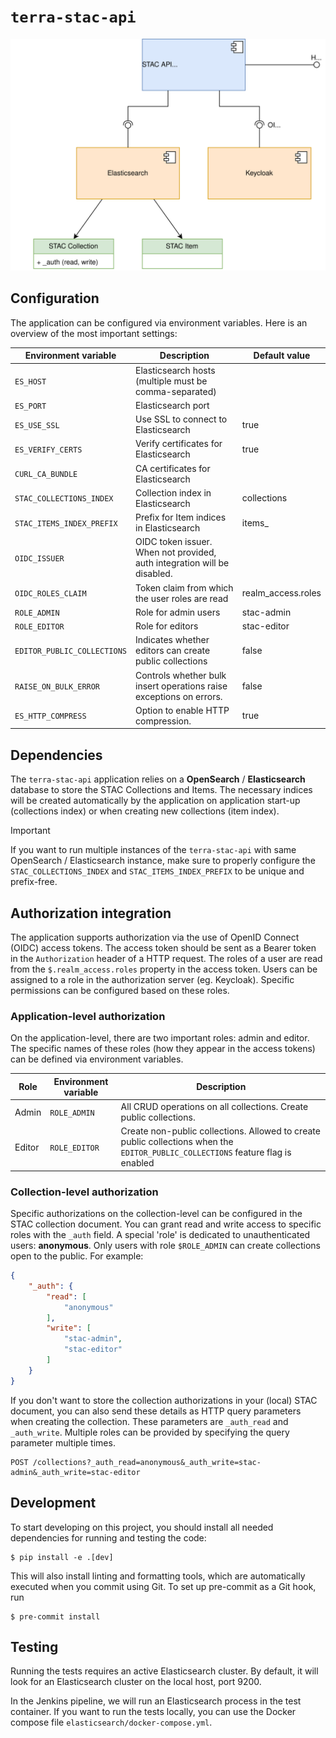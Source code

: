 # `terra-stac-api`

![Architecture of terra-stac-api](assets/architecture.svg)

## Configuration

The application can be configured via environment variables. Here is an overview of the most important settings:

| Environment variable        | Description                                                              | Default value      |
|-----------------------------|--------------------------------------------------------------------------|--------------------|
| `ES_HOST`                   | Elasticsearch hosts (multiple must be comma-separated)                   |                    |
| `ES_PORT`                   | Elasticsearch port                                                       |                    |
| `ES_USE_SSL`                | Use SSL to connect to Elasticsearch                                      | true               |
| `ES_VERIFY_CERTS`           | Verify certificates for Elasticsearch                                    | true               |
| `CURL_CA_BUNDLE`            | CA certificates for Elasticsearch                                        |                    |
| `STAC_COLLECTIONS_INDEX`    | Collection index in Elasticsearch                                        | collections        |
| `STAC_ITEMS_INDEX_PREFIX`   | Prefix for Item indices in Elasticsearch                                 | items_             |
| `OIDC_ISSUER`               | OIDC token issuer. When not provided, auth integration will be disabled. |                    |
| `OIDC_ROLES_CLAIM`          | Token claim from which the user roles are read                           | realm_access.roles |
| `ROLE_ADMIN`                | Role for admin users                                                     | stac-admin         |
| `ROLE_EDITOR`               | Role for editors                                                         | stac-editor        |
| `EDITOR_PUBLIC_COLLECTIONS` | Indicates whether editors can create public collections                  | false              |
| `RAISE_ON_BULK_ERROR`       | Controls whether bulk insert operations raise exceptions on errors.      | false              |
| `ES_HTTP_COMPRESS`          | Option to enable HTTP compression.                                       | true               |


## Dependencies

The `terra-stac-api` application relies on a **OpenSearch** / **Elasticsearch** database to store the STAC Collections
and Items.
The necessary indices will be created automatically by the application on application start-up (collections index) or
when creating new collections (item index).

> [!IMPORTANT]
> If you want to run multiple instances of the `terra-stac-api` with same OpenSearch / Elasticsearch instance,
> make sure to properly configure the `STAC_COLLECTIONS_INDEX` and `STAC_ITEMS_INDEX_PREFIX` to be unique and
> prefix-free.

## Authorization integration

The application supports authorization via the use of OpenID Connect (OIDC) access tokens. The access token should be
sent as a Bearer token in the `Authorization` header of a HTTP request.
The roles of a user are read from the `$.realm_access.roles` property in the access token. Users can be assigned to a
role in the authorization server (eg. Keycloak).
Specific permissions can be configured based on these roles.

### Application-level authorization

On the application-level, there are two important roles: admin and editor.
The specific names of these roles (how they appear in the access tokens) can be defined via environment variables.

| Role   | Environment variable | Description                                                                                                                      |
|--------|----------------------|----------------------------------------------------------------------------------------------------------------------------------|
| Admin  | `ROLE_ADMIN`         | All CRUD operations on all collections. Create public collections.                                                               |
| Editor | `ROLE_EDITOR`        | Create non-public collections. Allowed to create public collections when the `EDITOR_PUBLIC_COLLECTIONS` feature flag is enabled |

### Collection-level authorization

Specific authorizations on the collection-level can be configured in the STAC collection document. You can grant read
and write
access to specific roles with the `_auth` field.
A special 'role' is dedicated to unauthenticated users: **anonymous**. Only users with role `$ROLE_ADMIN` can create
collections open to the public.
For example:

```json
{
    "_auth": {
        "read": [
            "anonymous"
        ],
        "write": [
            "stac-admin",
            "stac-editor"
        ]
    }
}
```

If you don't want to store the collection authorizations in your (local) STAC document, you can also send these details
as HTTP
query parameters when creating the collection. These parameters are `_auth_read` and `_auth_write`. Multiple roles can
be provided by specifying the query parameter multiple times.

```http
POST /collections?_auth_read=anonymous&_auth_write=stac-admin&_auth_write=stac-editor
```

## Development

To start developing on this project, you should install all needed dependencies for running and testing the code:

```shell
$ pip install -e .[dev]
```

This will also install linting and formatting tools, which are automatically executed when you commit using Git.
To set up pre-commit as a Git hook, run

```shell
$ pre-commit install
```

## Testing

Running the tests requires an active Elasticsearch cluster. By default, it will look for an Elasticsearch cluster on the
local host, port 9200.

In the Jenkins pipeline, we will run an Elasticsearch process in the test container.
If you want to run the tests locally, you can use the Docker compose file `elasticsearch/docker-compose.yml`.